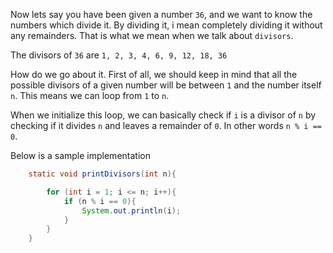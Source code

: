 Now lets say you have been given a number `36`, and we want to know the numbers which divide it. By dividing it, i mean
completely dividing it without any remainders. That is what we mean when we talk about `divisors`.

The divisors of `36` are `1, 2, 3, 4, 6, 9, 12, 18, 36`

How do we go about it. First of all, we should keep in mind that all the possible divisors of a given number will be between
`1` and the number itself `n`. This means we can loop from `1` to `n`.

When we initialize this loop, we can basically check if `i` is a divisor of `n` by checking if it divides `n` and leaves a
remainder of `0`. In other words `n % i == 0`.

Below is a sample implementation
```java
    static void printDivisors(int n){

        for (int i = 1; i <= n; i++){
            if (n % i == 0){
                System.out.println(i);
            }
        }
    }
```